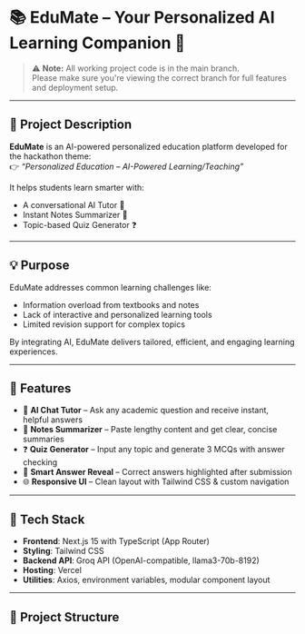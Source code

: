# 📚 EduMate – Your Personalized AI Learning Companion 🤖

> ⚠️ **Note:** All working project code is in the main branch.  
> Please make sure you're viewing the correct branch for full features and deployment setup.

---

## 🎯 Project Description

**EduMate** is an AI-powered personalized education platform developed for the hackathon theme:  
👉 _“Personalized Education – AI-Powered Learning/Teaching”_

It helps students learn smarter with:
- A conversational AI Tutor 🤖  
- Instant Notes Summarizer 📝  
- Topic-based Quiz Generator ❓  

---

## 💡 Purpose

EduMate addresses common learning challenges like:
- Information overload from textbooks and notes
- Lack of interactive and personalized learning tools
- Limited revision support for complex topics

By integrating AI, EduMate delivers tailored, efficient, and engaging learning experiences.

---

## 🚀 Features

- 💬 **AI Chat Tutor** – Ask any academic question and receive instant, helpful answers
- 📝 **Notes Summarizer** – Paste lengthy content and get clear, concise summaries
- ❓ **Quiz Generator** – Input any topic and generate 3 MCQs with answer checking
- 🧠 **Smart Answer Reveal** – Correct answers highlighted after submission
- 🌐 **Responsive UI** – Clean layout with Tailwind CSS & custom navigation

---

## 🔧 Tech Stack

- **Frontend**: Next.js 15 with TypeScript (App Router)
- **Styling**: Tailwind CSS
- **Backend API**: Groq API (OpenAI-compatible, llama3-70b-8192)
- **Hosting**: Vercel
- **Utilities**: Axios, environment variables, modular component layout

---

## 📁 Project Structure 
